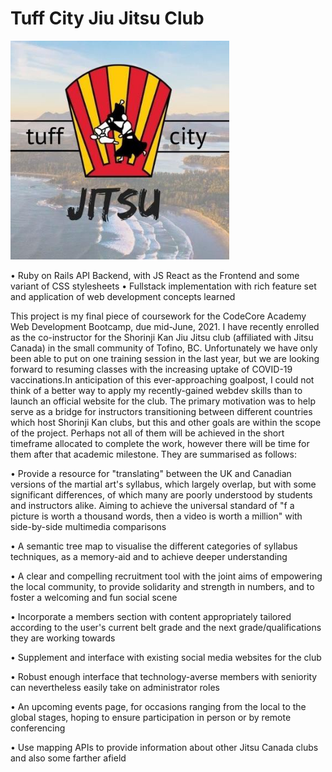 <h1>Tuff City Jiu Jitsu Club</h1>

<img src="/src/img/45726016_249488879054810_1916338949194776576_n.jpg" width="350" title="Teaching practical self defence in westernmost Canada" class="center">

• Ruby on Rails API Backend, with JS React as the Frontend and some variant of CSS stylesheets
• Fullstack implementation with rich feature set and application of web development concepts learned

This project is my final piece of coursework for the CodeCore Academy Web Development Bootcamp, due mid-June, 2021. I have recently enrolled as the co-instructor for the Shorinji Kan Jiu Jitsu club (affiliated with Jitsu Canada) in the small community of Tofino, BC. Unfortunately we have only been able to put on one training session in the last year, but we are looking forward to resuming classes with the increasing uptake of COVID-19 vaccinations.In anticipation of this ever-approaching goalpost, I could not think of a better way to apply my recently-gained webdev skills than to launch an official website for the club. The primary motivation was to help serve as a bridge for instructors transitioning between different countries which host Shorinji Kan clubs, but this and other goals are within the scope of the project. Perhaps not all of them will be achieved in the short timeframe allocated to complete the work, however there will be time for them after that academic milestone. They are summarised as follows:

• Provide a resource for "translating" between the UK and Canadian versions of the martial art's syllabus, which largely overlap, but with some significant differences, of which many are poorly understood by students and instructors alike. Aiming to achieve the universal standard of "f a picture is worth a thousand words, then a video is worth a million" with side-by-side multimedia comparisons

• A semantic tree map to visualise the different categories of syllabus techniques, as a memory-aid and to achieve deeper understanding

• A clear and compelling recruitment tool with the joint aims of empowering the local community, to provide solidarity and strength in numbers, and to foster a welcoming and fun social scene

• Incorporate a members section with content appropriately tailored according to the user's current belt grade and the next grade/qualifications they are working towards

• Supplement and interface with existing social media websites for the club

• Robust enough interface that technology-averse members with seniority can nevertheless easily take on administrator roles

• An upcoming events page, for occasions ranging from the local to the global stages, hoping to ensure participation in person or by remote conferencing

• Use mapping APIs to provide information about other Jitsu Canada clubs and also some farther afield



